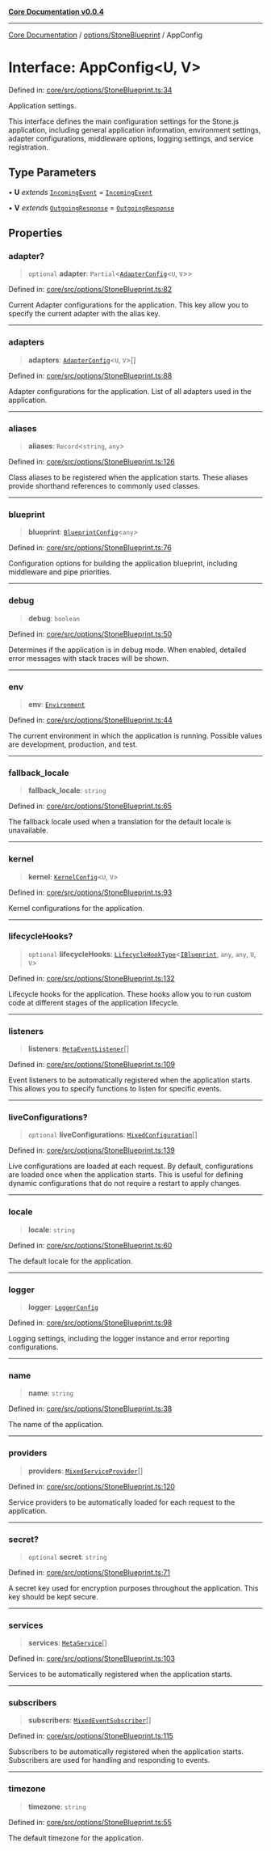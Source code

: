 [**Core Documentation v0.0.4**](../../../README.md)

***

[Core Documentation](../../../modules.md) / [options/StoneBlueprint](../README.md) / AppConfig

# Interface: AppConfig\<U, V\>

Defined in: [core/src/options/StoneBlueprint.ts:34](https://github.com/stonemjs/core/blob/d2167ff53d508d3a75c05f0cf962180518d3e061/src/options/StoneBlueprint.ts#L34)

Application settings.

This interface defines the main configuration settings for the Stone.js application,
including general application information, environment settings, adapter configurations,
middleware options, logging settings, and service registration.

## Type Parameters

• **U** *extends* [`IncomingEvent`](../../../events/IncomingEvent/classes/IncomingEvent.md) = [`IncomingEvent`](../../../events/IncomingEvent/classes/IncomingEvent.md)

• **V** *extends* [`OutgoingResponse`](../../../events/OutgoingResponse/classes/OutgoingResponse.md) = [`OutgoingResponse`](../../../events/OutgoingResponse/classes/OutgoingResponse.md)

## Properties

### adapter?

> `optional` **adapter**: `Partial`\<[`AdapterConfig`](../../AdapterConfig/interfaces/AdapterConfig.md)\<`U`, `V`\>\>

Defined in: [core/src/options/StoneBlueprint.ts:82](https://github.com/stonemjs/core/blob/d2167ff53d508d3a75c05f0cf962180518d3e061/src/options/StoneBlueprint.ts#L82)

Current Adapter configurations for the application.
This key allow you to specify the current adapter with the alias key.

***

### adapters

> **adapters**: [`AdapterConfig`](../../AdapterConfig/interfaces/AdapterConfig.md)\<`U`, `V`\>[]

Defined in: [core/src/options/StoneBlueprint.ts:88](https://github.com/stonemjs/core/blob/d2167ff53d508d3a75c05f0cf962180518d3e061/src/options/StoneBlueprint.ts#L88)

Adapter configurations for the application.
List of all adapters used in the application.

***

### aliases

> **aliases**: `Record`\<`string`, `any`\>

Defined in: [core/src/options/StoneBlueprint.ts:126](https://github.com/stonemjs/core/blob/d2167ff53d508d3a75c05f0cf962180518d3e061/src/options/StoneBlueprint.ts#L126)

Class aliases to be registered when the application starts.
These aliases provide shorthand references to commonly used classes.

***

### blueprint

> **blueprint**: [`BlueprintConfig`](../../BlueprintConfig/interfaces/BlueprintConfig.md)\<`any`\>

Defined in: [core/src/options/StoneBlueprint.ts:76](https://github.com/stonemjs/core/blob/d2167ff53d508d3a75c05f0cf962180518d3e061/src/options/StoneBlueprint.ts#L76)

Configuration options for building the application blueprint, including middleware and pipe priorities.

***

### debug

> **debug**: `boolean`

Defined in: [core/src/options/StoneBlueprint.ts:50](https://github.com/stonemjs/core/blob/d2167ff53d508d3a75c05f0cf962180518d3e061/src/options/StoneBlueprint.ts#L50)

Determines if the application is in debug mode.
When enabled, detailed error messages with stack traces will be shown.

***

### env

> **env**: [`Environment`](../enumerations/Environment.md)

Defined in: [core/src/options/StoneBlueprint.ts:44](https://github.com/stonemjs/core/blob/d2167ff53d508d3a75c05f0cf962180518d3e061/src/options/StoneBlueprint.ts#L44)

The current environment in which the application is running.
Possible values are development, production, and test.

***

### fallback\_locale

> **fallback\_locale**: `string`

Defined in: [core/src/options/StoneBlueprint.ts:65](https://github.com/stonemjs/core/blob/d2167ff53d508d3a75c05f0cf962180518d3e061/src/options/StoneBlueprint.ts#L65)

The fallback locale used when a translation for the default locale is unavailable.

***

### kernel

> **kernel**: [`KernelConfig`](../../KernelConfig/interfaces/KernelConfig.md)\<`U`, `V`\>

Defined in: [core/src/options/StoneBlueprint.ts:93](https://github.com/stonemjs/core/blob/d2167ff53d508d3a75c05f0cf962180518d3e061/src/options/StoneBlueprint.ts#L93)

Kernel configurations for the application.

***

### lifecycleHooks?

> `optional` **lifecycleHooks**: [`LifecycleHookType`](../../../declarations/type-aliases/LifecycleHookType.md)\<[`IBlueprint`](../../../declarations/type-aliases/IBlueprint.md), `any`, `any`, `U`, `V`\>

Defined in: [core/src/options/StoneBlueprint.ts:132](https://github.com/stonemjs/core/blob/d2167ff53d508d3a75c05f0cf962180518d3e061/src/options/StoneBlueprint.ts#L132)

Lifecycle hooks for the application.
These hooks allow you to run custom code at different stages of the application lifecycle.

***

### listeners

> **listeners**: [`MetaEventListener`](../../../declarations/interfaces/MetaEventListener.md)[]

Defined in: [core/src/options/StoneBlueprint.ts:109](https://github.com/stonemjs/core/blob/d2167ff53d508d3a75c05f0cf962180518d3e061/src/options/StoneBlueprint.ts#L109)

Event listeners to be automatically registered when the application starts.
This allows you to specify functions to listen for specific events.

***

### liveConfigurations?

> `optional` **liveConfigurations**: [`MixedConfiguration`](../../../declarations/type-aliases/MixedConfiguration.md)[]

Defined in: [core/src/options/StoneBlueprint.ts:139](https://github.com/stonemjs/core/blob/d2167ff53d508d3a75c05f0cf962180518d3e061/src/options/StoneBlueprint.ts#L139)

Live configurations are loaded at each request.
By default, configurations are loaded once when the application starts.
This is useful for defining dynamic configurations that do not require a restart to apply changes.

***

### locale

> **locale**: `string`

Defined in: [core/src/options/StoneBlueprint.ts:60](https://github.com/stonemjs/core/blob/d2167ff53d508d3a75c05f0cf962180518d3e061/src/options/StoneBlueprint.ts#L60)

The default locale for the application.

***

### logger

> **logger**: [`LoggerConfig`](../../LoggerConfig/interfaces/LoggerConfig.md)

Defined in: [core/src/options/StoneBlueprint.ts:98](https://github.com/stonemjs/core/blob/d2167ff53d508d3a75c05f0cf962180518d3e061/src/options/StoneBlueprint.ts#L98)

Logging settings, including the logger instance and error reporting configurations.

***

### name

> **name**: `string`

Defined in: [core/src/options/StoneBlueprint.ts:38](https://github.com/stonemjs/core/blob/d2167ff53d508d3a75c05f0cf962180518d3e061/src/options/StoneBlueprint.ts#L38)

The name of the application.

***

### providers

> **providers**: [`MixedServiceProvider`](../../../declarations/type-aliases/MixedServiceProvider.md)[]

Defined in: [core/src/options/StoneBlueprint.ts:120](https://github.com/stonemjs/core/blob/d2167ff53d508d3a75c05f0cf962180518d3e061/src/options/StoneBlueprint.ts#L120)

Service providers to be automatically loaded for each request to the application.

***

### secret?

> `optional` **secret**: `string`

Defined in: [core/src/options/StoneBlueprint.ts:71](https://github.com/stonemjs/core/blob/d2167ff53d508d3a75c05f0cf962180518d3e061/src/options/StoneBlueprint.ts#L71)

A secret key used for encryption purposes throughout the application.
This key should be kept secure.

***

### services

> **services**: [`MetaService`](../../../declarations/interfaces/MetaService.md)[]

Defined in: [core/src/options/StoneBlueprint.ts:103](https://github.com/stonemjs/core/blob/d2167ff53d508d3a75c05f0cf962180518d3e061/src/options/StoneBlueprint.ts#L103)

Services to be automatically registered when the application starts.

***

### subscribers

> **subscribers**: [`MixedEventSubscriber`](../../../declarations/type-aliases/MixedEventSubscriber.md)[]

Defined in: [core/src/options/StoneBlueprint.ts:115](https://github.com/stonemjs/core/blob/d2167ff53d508d3a75c05f0cf962180518d3e061/src/options/StoneBlueprint.ts#L115)

Subscribers to be automatically registered when the application starts.
Subscribers are used for handling and responding to events.

***

### timezone

> **timezone**: `string`

Defined in: [core/src/options/StoneBlueprint.ts:55](https://github.com/stonemjs/core/blob/d2167ff53d508d3a75c05f0cf962180518d3e061/src/options/StoneBlueprint.ts#L55)

The default timezone for the application.
